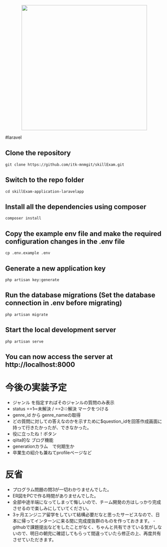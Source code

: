 <p align="center"><img src="https://res.cloudinary.com/dtfbvvkyp/image/upload/v1566331377/laravel-logolockup-cmyk-red.svg" width="400"></p>

#laravel

## Clone the repository

```
git clone https://github.com/itk-mnmgit/skillExam.git
```


## Switch to the repo folder

```
cd skillExam-application-laravelapp
```

## Install all the dependencies using composer

```
composer install
```


## Copy the example env file and make the required configuration changes in the .env file

```
cp .env.example .env
```

## Generate a new application key

```
php artisan key:generate
```

## Run the database migrations (Set the database connection in .env before migrating)

```
php artisan migrate
```

## Start the local development server

```
php artisan serve
```

## You can now access the server at http://localhost:8000

# 今後の実装予定

- ジャンル を指定すればそのジャンルの質問のみ表示
- status ==1⇨未解決 / ==2⇨解決 マークをつける
- genre_id から genre_nameの取得
- どの質問に対しての答えなのかを示すために$question_idを回答作成画面に持って行きたかったが、できなかった。
- 役に立ったね！ボタン
- qiita的な ブログ機能
- generationカラム　で何期生か
- 卒業生の紹介も兼ねてprofileページなど

# 反省
- プログラム問題の問3が一切わかりませんでした。
- ER図をPCで作る時間がありませんでした。
- 全部中途半端になってしまって悔しいので、チーム開発の方はしっかり完成させるので楽しみにしていてください。
- 3ヶ月エンジニア留学をしていて結構必要だなと思ったサービスなので、日本に帰ってインターンに来る間に完成度抜群のものを作っておきます。
-githubで課題提出などをしたことがなく、ちゃんと共有できている気がしないので、明日の朝完に確認してもらって間違っていたら修正の上、再度共有させていただきます。

